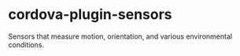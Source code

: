 # cordova-plugin-sensors
Sensors that measure motion, orientation, and various environmental conditions.
